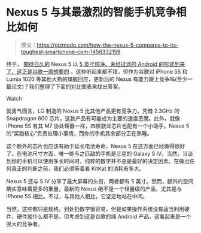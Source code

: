 # Nexus 5 与其最激烈的智能手机竞争相比如何

> 原文：<https://gizmodo.com/how-the-nexus-5-compares-to-its-toughest-smartphone-com-1456332159>

终于， [期待已久的](https://gizmodo.com/nexus-5-leaks-again-for-pre-registration-with-a-full-1453800644) Nexus 5 以 [5 英寸纯净、未经过滤的 Android 的形式到来了，这正是谷歌一直想要的](http://gizmodo.com/nexus-5-a-pure-google-dream-phone-thats-ridiculously-1445522531) 。这些听起来都不错，但作为谷歌对 iPhone 5S 和 Lumia 1020 等其他大狗的旗舰回应，更新后的 Nexus 有能力跟上竞争吗(至少一篇论文)？我们整理了下面的对比图表来找出答案。

Watch

就勇气而言，LG 制造的 Nexus 5 比其他产品更有竞争力。凭借 2.3GHz 的 Snapdragon 800 芯片，这款产品有可能成为主要的速度恶魔。此外，就像 iPhone 5S 有其 M7 协处理器一样，四核骁龙芯片也配有一个小助手。Nexus 5 的“奖励核心”负责处理小事情，而你的手机其余部分正在熟睡。

这个额外的芯片也应该有助于延长电池寿命，Nexus 5 在这方面已经做得很好了。在电池尺寸方面，唯一能与之匹敌的手机是三星的 Galaxy S IV。当然，当谈到你的手机可以使用多长时间时，纯粹的数字并不总是最好的决定因素。在做出任何真正的判断之前，我们必须等着看 KitKat 的消耗有多大。

Nexus 5 还与 S IV 分享了最大屏幕的头衔，两者都有 5 英寸。然而，额外的空间确实意味着更多的重量，最新的 Nexus 绝不是一个轻量级的产品，尤其是与 iPhone 5S 相比。不过，与其他人相比，它坚定地站在中间。

当然，这些都只是规格。到处扔数字很容易，但是如果操作系统没有适当利用硬件，硬件就什么都不是。但考虑到这是谷歌的纯 Android 产品，这看起来是一个强大的竞争者。